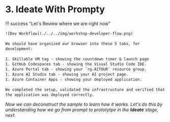 # 3. Ideate With Prompty

!!! success "Let's Review where we are right now"

    ![Dev Workflow](./../../img/workshop-developer-flow.png)

    We should have organized our browser into these 5 tabs, for development:

    1. Skillable VM tag - showing the countdown timer & launch page
    1. GitHub Codespaces tab - showing the Visual Studio Code IDE.
    1. Azure Portal tab - showing your `rg-AITOUR` resource group.
    1. Azure AI Studio tab - showing your AI project page.
    1. Azure Container Apps - showing your deployed application.
    
    We completed the setup, validated the infrastructure and verified that the application was deployed correctly. 

_Now we can deconstruct the sample to learn how it works. Let's do this by understanding how we go from prompt to prototytpe in the **Ideate** stage, next._
